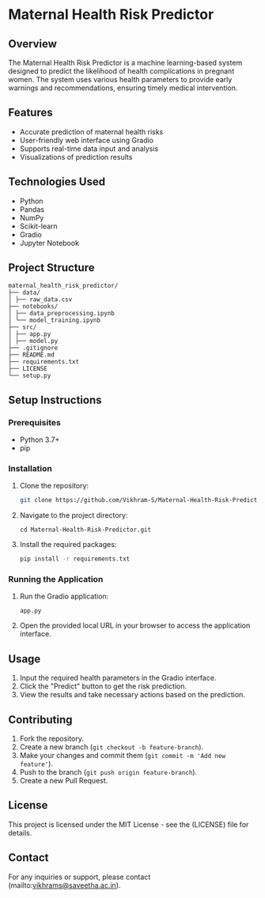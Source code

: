 # Maternal Health Risk Predictor

## Overview
The Maternal Health Risk Predictor is a machine learning-based system designed to predict the likelihood of health complications in pregnant women. The system uses various health parameters to provide early warnings and recommendations, ensuring timely medical intervention.

## Features
- Accurate prediction of maternal health risks
- User-friendly web interface using Gradio
- Supports real-time data input and analysis
- Visualizations of prediction results

## Technologies Used
- Python
- Pandas
- NumPy
- Scikit-learn
- Gradio
- Jupyter Notebook

## Project Structure
```
maternal_health_risk_predictor/
├── data/
│ ├── raw_data.csv
├── notebooks/
│ ├── data_preprocessing.ipynb
│ └── model_training.ipynb
├── src/
│ ├── app.py
│ ├── model.py
├── .gitignore
├── README.md
├── requirements.txt
├── LICENSE
└── setup.py
```

## Setup Instructions

### Prerequisites
- Python 3.7+
- pip

### Installation
1. Clone the repository:
    ```bash
    git clone https://github.com/Vikhram-S/Maternal-Health-Risk-Predictor.git
    ```
2. Navigate to the project directory:
    ```
    cd Maternal-Health-Risk-Predictor.git
    ```
3. Install the required packages:
    ```bash
    pip install -r requirements.txt
    ```

### Running the Application
1. Run the Gradio application:
    ```
    app.py
    ```
2. Open the provided local URL in your browser to access the application interface.

## Usage
1. Input the required health parameters in the Gradio interface.
2. Click the "Predict" button to get the risk prediction.
3. View the results and take necessary actions based on the prediction.

## Contributing
1. Fork the repository.
2. Create a new branch (`git checkout -b feature-branch`).
3. Make your changes and commit them (`git commit -m 'Add new feature'`).
4. Push to the branch (`git push origin feature-branch`).
5. Create a new Pull Request.

## License
This project is licensed under the MIT License - see the (LICENSE) file for details.

## Contact
For any inquiries or support, please contact (mailto:vikhrams@saveetha.ac.in).

